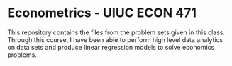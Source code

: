 # Econometrics - UIUC ECON 471


This repository contains the files from the problem sets given in this class. Through this course, I have been able to perform high level data analytics on data sets and produce linear regression models to solve economics problems. 
